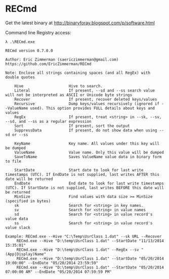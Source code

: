 # RECmd

Get the latest binary at http://binaryforay.blogspot.com/p/software.html

Command line Registry access:
	
	λ .\RECmd.exe

	RECmd version 0.7.0.0

	Author: Eric Zimmerman (saericzimmerman@gmail.com)
	https://github.com/EricZimmerman/RECmd

	Note: Enclose all strings containing spaces (and all RegEx) with double quotes

        Hive                    Hive to search.
        Literal                 If present, --sd and --ss search value will not be interpreted as ASCII or Unicode byte strings
        Recover                 If present, recover deleted keys/values
        Recursive               Dump keys/values recursively (ignored if --ValueName used). This option provides FULL details about keys and values
        RegEx                   If present, treat <string> in --sk, --sv, --sd, and --ss as a regular expression
        Sort                    If present, sort the output
        SuppressData            If present, do not show data when using --sd or --ss

        KeyName                 Key name. All values under this key will be dumped
        ValueName               Value name. Only this value will be dumped
        SaveToName              Saves ValueName value data in binary form to file

        StartDate               Start date to look for last write timestamps (UTC). If EndDate is not supplied, last writes AFTER this date will be returned
        EndDate                 End date to look for last write timestamps (UTC). If StartDate is not supplied, last writes BEFORE this date will be returned
        MinSize                 Find values with data size >= MinSize (specified in bytes)
        sk                      Search for <string> in key names.
        sv                      Search for <string> in value names
        sd                      Search for <string> in value record's value data
        ss                      Search for <string> in value record's value slack

	Example: RECmd.exe --Hive "C:\Temp\UsrClass 1.dat" --sk URL --Recover
         RECmd.exe --Hive "D:\temp\UsrClass 1.dat" --StartDate "11/13/2014 15:35:01"
         RECmd.exe --Hive "D:\temp\UsrClass 1.dat" --RegEx --sv "(App|Display)Name"
         RECmd.exe --Hive "D:\temp\UsrClass 1.dat" --StartDate "05/20/2014 19:00:00" --EndDate "05/20/2014 23:59:59"
         RECmd.exe --Hive "D:\temp\UsrClass 1.dat" --StartDate "05/20/2014 07:00:00 AM" --EndDate "05/20/2014 07:59:59 PM"
